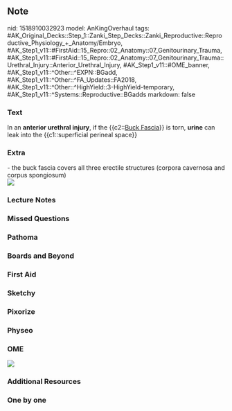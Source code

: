 ## Note
nid: 1518910032923
model: AnKingOverhaul
tags: #AK_Original_Decks::Step_1::Zanki_Step_Decks::Zanki_Reproductive::Reproductive_Physiology_+_Anatomy/Embryo, #AK_Step1_v11::#FirstAid::15_Repro::02_Anatomy::07_Genitourinary_Trauma, #AK_Step1_v11::#FirstAid::15_Repro::02_Anatomy::07_Genitourinary_Trauma::Urethral_Injury::Anterior_Urethral_Injury, #AK_Step1_v11::#OME_banner, #AK_Step1_v11::^Other::^EXPN::BGadd, #AK_Step1_v11::^Other::^FA_Updates::FA2018, #AK_Step1_v11::^Other::^HighYield::3-HighYield-temporary, #AK_Step1_v11::^Systems::Reproductive::BGadds
markdown: false

### Text
In an <b>anterior urethral injury</b>, if the {{c2::<u>Buck
Fascia</u>}} is torn, <b>urine</b> can leak into the
{{c1::superficial perineal space}}

### Extra
<div>
  - the buck fascia covers all three erectile structures (corpora
  cavernosa and corpus spongiosum)
</div>
<div><img src="paste-310848258048001.jpg"></div>

### Lecture Notes


### Missed Questions


### Pathoma


### Boards and Beyond


### First Aid


### Sketchy


### Pixorize


### Physeo


### OME
<div class="ome-widget">
  <a href="https://onlinemeded.org?ref=anki"><img src=
  "_OME_AnkiFlashcards_General_4.png"></a>
</div>

### Additional Resources


### One by one

